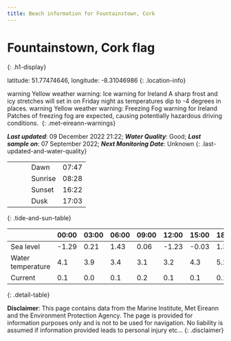 ```yaml
---
title: Beach information for Fountainstown, Cork
---
```

# Fountainstown, Cork <span class="material-icons blue-flag" alt="This a Blue Flag beach">flag</span>
{: .h1-display}

latitude: 51.77474646, longitude: -8.31046986
{: .location-info}

<span class="material-icons yellow-warning">warning</span>&nbsp;Yellow weather warning: Ice warning for Ireland A sharp frost and icy stretches will set in on Friday night as temperatures dip to -4 degrees in places.&nbsp;<span class="material-icons yellow-warning">warning</span>&nbsp;Yellow weather warning: Freezing Fog warning for Ireland Patches of freezing fog are expected, causing potentially hazardous driving conditions.&nbsp;
{: .met-eireann-warnings}

___Last updated___: 09 December 2022 21:22; ___Water Quality___: Good;
___Last sample on___: 07 September 2022; ___Next Monitoring Date___: Unknown
{: .last-updated-and-water-quality}

|   |   |   |   |   |
|---|---|---|---|---|
|   |   |   | Dawn  | 07:47 |
|   |   |   | Sunrise  | 08:28 |
|   |   |   | Sunset  | 16:22 |
|   |   |   | Dusk  | 17:03 |
{: .tide-and-sun-table}

<div></div>

| | 00:00 | 03:00 | 06:00 | 09:00 | 12:00 | 15:00 | 18:00 | 21:00 |
|---|---|---|---|---|---|---|---|---|
| Sea level | -1.29 | 0.21 | 1.43 | 0.06| -1.23 | -0.03 | 1.34 | 0.17 |
| Water temperature | 4.1 | 3.9 | 3.4 | 3.1 | 3.2 | 4.3 | 5.2 | 5.5 |
| Current | 0.1 | 0.0 | 0.1 | 0.2 | 0.1| 0.1 | 0.1 | 0.2 |
{: .detail-table}

__Disclaimer__: This page contains data from the Marine Institute,
Met Eireann and the Environment Protection Agency. The page is provided for
information purposes only and is not to be used for navigation. No liability
is assumed if information provided leads to personal injury etc...
{: .disclaimer}